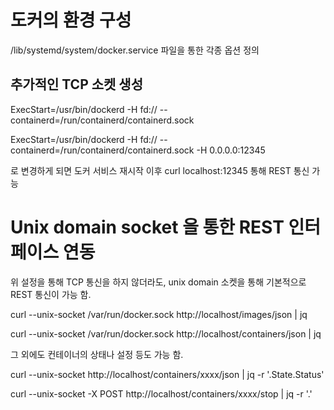 # 도커의 환경 구성
/lib/systemd/system/docker.service 파일을 통한 각종 옵션 정의

## 추가적인 TCP 소켓 생성

ExecStart=/usr/bin/dockerd -H fd:// --containerd=/run/containerd/containerd.sock

ExecStart=/usr/bin/dockerd -H fd:// --containerd=/run/containerd/containerd.sock -H 0.0.0.0:12345

로 변경하게 되면 도커 서비스 재시작 이후 curl localhost:12345 통해 REST 통신 가능


# Unix domain socket 을 통한 REST 인터페이스 연동

위 설정을 통해 TCP 통신을 하지 않더라도, unix domain 소켓을 통해 기본적으로 REST 통신이 가능 함.

curl --unix-socket /var/run/docker.sock http://localhost/images/json | jq

curl --unix-socket /var/run/docker.sock http://localhost/containers/json | jq


그 외에도 컨테이너의 상태나 설정 등도 가능 함.

curl --unix-socket http://localhost/containers/xxxx/json | jq -r '.State.Status'

curl --unix-socket -X POST http://localhost/containers/xxxx/stop | jq -r '.'

